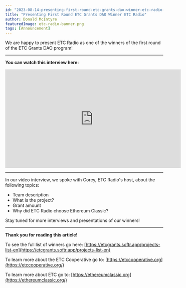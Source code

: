 ```yaml
---
id: "2023-08-14-presenting-first-round-etc-grants-dao-winner-etc-radio-cn"
title: "Presenting First Round ETC Grants DAO Winner ETC Radio"
author: Donald McIntyre
featuredImage: etc-radio-banner.png
tags: [Announcement]
---
```


We are happy to present ETC Radio as one of the winners of the first round of the ETC Grants DAO program!  

---
**You can watch this interview here:**

<iframe width="560" height="315" src="https://www.youtube.com/embed/XL3D_m_Pykk" title="YouTube video player" frameborder="0" allow="accelerometer; autoplay; clipboard-write; encrypted-media; gyroscope; picture-in-picture; web-share" allowfullscreen></iframe>

---

In our video interview, we spoke with Corey, ETC Radio's host, about the following topics:  

- Team description  
- What is the project?  
- Grant amount  
- Why did ETC Radio choose Ethereum Classic?  

Stay tuned for more interviews and presentations of our winners!

---

**Thank you for reading this article!**

To see the full list of winners go here: [https://etcgrants.softr.app/projects-list-en](https://etcgrants.softr.app/projects-list-en)

To learn more about the ETC Cooperative go to:  [https://etccooperative.org](https://etccooperative.org/)

To learn more about ETC go to:  [https://ethereumclassic.org](https://ethereumclassic.org/)
